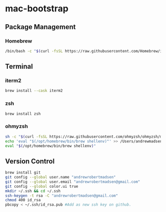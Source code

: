 # mac-bootstrap
## Package Management
### Homebrew
```bash
/bin/bash -c "$(curl -fsSL https://raw.githubusercontent.com/Homebrew/install/HEAD/install.sh)"
```


## Terminal
### iterm2
```bash
brew install --cask iterm2
```

### zsh
```bash
brew install zsh
```

### ohmyzsh
```bash
sh -c "$(curl -fsSL https://raw.githubusercontent.com/ohmyzsh/ohmyzsh/master/tools/install.sh)"
echo 'eval "$(/opt/homebrew/bin/brew shellenv)"' >> /Users/andrewmadsen/.zprofile\n
eval "$(/opt/homebrew/bin/brew shellenv)"
```

## Version Control
```bash
brew install git
git config --global user.name "andrewrobertmadsen"
git config --global user.email "andrewrobertmadsen@gmail.com"
git config --global color.ui true
mkdir ~/.ssh && cd ~/.ssh
ssh-keygen -t rsa -C "andrewrobertmadsen@gmail.com"
chmod 400 id_rsa
pbcopy < ~/.ssh/id_rsa.pub #Add as new ssh key on github.
```
